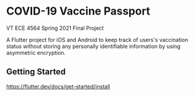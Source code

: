 # COVID-19 Vaccine Passport
VT ECE 4564 Spring 2021 Final Project

A Flutter project for iOS and Android to keep track of users's vaccination status without storing any personally identifiable information by using asymmetric encryption.

## Getting Started

https://flutter.dev/docs/get-started/install
